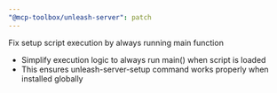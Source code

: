 ```yaml
---
"@mcp-toolbox/unleash-server": patch
---
```


Fix setup script execution by always running main function

- Simplify execution logic to always run main() when script is loaded
- This ensures unleash-server-setup command works properly when installed globally
